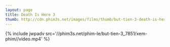 ```yaml
---
layout: page
title: Death Is Here 3
thumb: http://cdn.phim3s.net/images/films/thumb/but-tien-3-death-is-here-3-2014.jpg
---
```

{% include jwpadv src='//phim3s.net/phim-le/but-tien-3_7851/xem-phim//video.mp4' %}